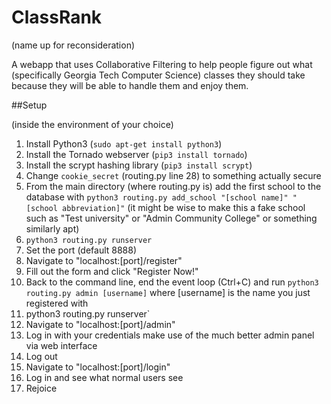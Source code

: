 ClassRank
=========

(name up for reconsideration)

A webapp that uses Collaborative Filtering to help people figure out what (specifically Georgia Tech Computer Science) classes they should take because they will be able to handle them and enjoy them.  

##Setup

(inside the environment of your choice)

1. Install Python3 (`sudo apt-get install python3`)
2. Install the Tornado webserver (`pip3 install tornado`)
3. Install the scrypt hashing library (`pip3 install scrypt`)
4. Change `cookie_secret` (routing.py line 28) to something actually secure
5. From the main directory (where routing.py is) add the first school to the database with `python3 routing.py add_school "[school name]" "[school abbreviation]"` (it might be wise to make this a fake school such as "Test university" or "Admin Community College" or something similarly apt)
6. `python3 routing.py runserver`
7. Set the port (default 8888)
8. Navigate to "localhost:[port]/register"
9. Fill out the form and click "Register Now!"
10. Back to the command line, end the event loop (Ctrl+C) and run `python3 routing.py admin [username]` where [username] is the name you just registered with
11. python3 routing.py runserver`
12. Navigate to "localhost:[port]/admin"
13. Log in with your credentials make use of the much better admin panel via web interface
14. Log out
15. Navigate to "localhost:[port]/login"
16. Log in and see what normal users see
17. Rejoice